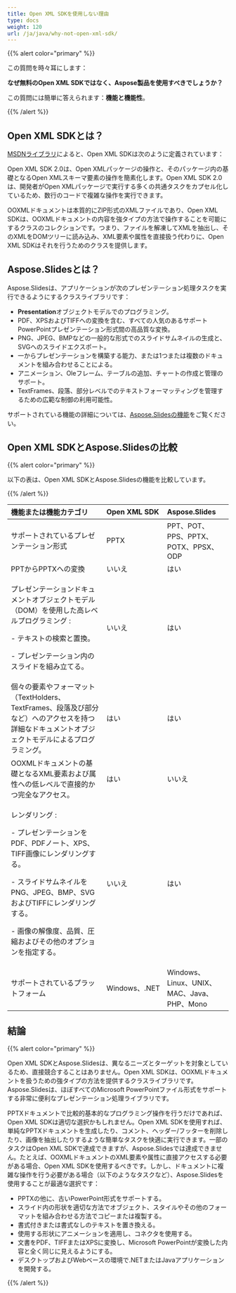 ```yaml
---
title: Open XML SDKを使用しない理由
type: docs
weight: 120
url: /ja/java/why-not-open-xml-sdk/
---
```


{{% alert color="primary" %}} 

この質問を時々耳にします：

**なぜ無料のOpen XML SDKではなく、Aspose製品を使用すべきでしょうか？**

この質問には簡単に答えられます：**機能と機能性**。

{{% /alert %}} 
## **Open XML SDKとは？**
[MSDNライブラリ](https://docs.microsoft.com/en-us/office/open-xml/open-xml-sdk)によると、Open XML SDKは次のように定義されています：

Open XML SDK 2.0は、Open XMLパッケージの操作と、そのパッケージ内の基礎となるOpen XMLスキーマ要素の操作を簡素化します。Open XML SDK 2.0は、開発者がOpen XMLパッケージで実行する多くの共通タスクをカプセル化しているため、数行のコードで複雑な操作を実行できます。

OOXMLドキュメントは本質的にZIP形式のXMLファイルであり、Open XML SDKは、OOXMLドキュメントの内容を強タイプの方法で操作することを可能にするクラスのコレクションです。つまり、ファイルを解凍してXMLを抽出し、そのXMLをDOMツリーに読み込み、XML要素や属性を直接扱う代わりに、Open XML SDKはそれを行うためのクラスを提供します。
## **Aspose.Slidesとは？**
Aspose.Slidesは、アプリケーションが次のプレゼンテーション処理タスクを実行できるようにするクラスライブラリです：

- **Presentation**オブジェクトモデルでのプログラミング。
- PDF、XPSおよびTIFFへの変換を含む、すべての人気のあるサポートPowerPointプレゼンテーション形式間の高品質な変換。
- PNG、JPEG、BMPなどの一般的な形式でのスライドサムネイルの生成と、SVGへのスライドエクスポート。
- 一からプレゼンテーションを構築する能力、または1つまたは複数のドキュメントを組み合わせることによる。
- アニメーション、Oleフレーム、テーブルの追加、チャートの作成と管理のサポート。
- TextFrames、段落、部分レベルでのテキストフォーマッティングを管理するための広範な制御の利用可能性。

サポートされている機能の詳細については、[Aspose.Slidesの機能](/slides/ja/java/product-overview/)をご覧ください。
## **Open XML SDKとAspose.Slidesの比較**
{{% alert color="primary" %}} 

以下の表は、Open XML SDKとAspose.Slidesの機能を比較しています。

{{% /alert %}} 

|**機能または機能カテゴリ**|**Open XML SDK**|**Aspose.Slides**|
| :- | :- | :- |
|サポートされているプレゼンテーション形式|PPTX|PPT、POT、PPS、PPTX、POTX、PPSX、ODP|
|PPTからPPTXへの変換|いいえ|はい|
|<p>プレゼンテーションドキュメントオブジェクトモデル（DOM）を使用した高レベルプログラミング :</p><p>- テキストの検索と置換。</p><p>- プレゼンテーション内のスライドを組み立てる。</p>|いいえ|はい|
|個々の要素やフォーマット（TextHolders、TextFrames、段落及び部分など）へのアクセスを持つ詳細なドキュメントオブジェクトモデルによるプログラミング。|はい|はい|
|OOXMLドキュメントの基礎となるXML要素および属性への低レベルで直接的かつ完全なアクセス。|はい|いいえ|
|<p>レンダリング :</p><p>- プレゼンテーションをPDF、PDFノート、XPS、TIFF画像にレンダリングする。</p><p>- スライドサムネイルをPNG、JPEG、BMP、SVGおよびTIFFにレンダリングする。</p><p>- 画像の解像度、品質、圧縮およびその他のオプションを指定する。</p>|いいえ|はい|
|サポートされているプラットフォーム|Windows、.NET|Windows、Linux、UNIX、MAC、Java、PHP、Mono|
## **結論**
{{% alert color="primary" %}} 

Open XML SDKとAspose.Slidesは、異なるニーズとターゲットを対象としているため、直接競合することはありません。Open XML SDKは、OOXMLドキュメントを扱うための強タイプの方法を提供するクラスライブラリです。Aspose.Slidesは、ほぼすべてのMicrosoft PowerPointファイル形式をサポートする非常に便利なプレゼンテーション処理ライブラリです。

PPTXドキュメントで比較的基本的なプログラミング操作を行うだけであれば、Open XML SDKは適切な選択かもしれません。Open XML SDKを使用すれば、単純なPPTXドキュメントを生成したり、コメント、ヘッダー/フッターを削除したり、画像を抽出したりするような簡単なタスクを快適に実行できます。一部のタスクはOpen XML SDKで達成できますが、Aspose.Slidesでは達成できません。たとえば、OOXMLドキュメントのXML要素や属性に直接アクセスする必要がある場合、Open XML SDKを使用するべきです。しかし、ドキュメントに複雑な操作を行う必要がある場合（以下のようなタスクなど）、Aspose.Slidesを使用することが最適な選択です：

- PPTXの他に、古いPowerPoint形式をサポートする。
- スライド内の形状を適切な方法でオブジェクト、スタイルやその他のフォーマットを組み合わせる方法でコピーまたは複製する。
- 書式付きまたは書式なしのテキストを置き換える。
- 使用する形状にアニメーションを適用し、コネクタを使用する。
- 文書をPDF、TIFFまたはXPSに変換し、Microsoft PowerPointが変換した内容と全く同じに見えるようにする。
- デスクトップおよびWebベースの環境で.NETまたはJavaアプリケーションを開発する。

{{% /alert %}}